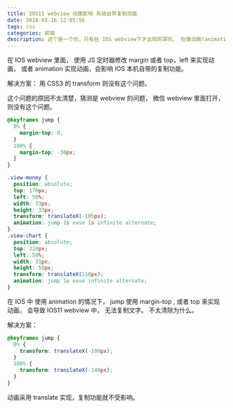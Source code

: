 ```yaml
---
title: IOS11 webview 动画影响 系统自带复制功能
date: 2018-03-16 12:05:56
tags: css
categories: 前端
description: 这个是一个坑，只有在 IOS webview下才出现的深坑， 在做动画(animation)的时候， 复制功能居然失效了。 一顿操作后，发现使用 transform 来实现动画，则没有这个问题。
---
```


在 IOS webview 里面， 使用 JS 定时器修改 margin 或者 top，left 来实现动画， 或者 animation 实现动画，会影响 IOS 本机自带的复制功能。

解决方案： 用 CSS3 的 transform 则没有这个问题。

这个问题的原因不太清楚，猜测是 webview 的问题， 微信 webview 里面打开，则没有这个问题。

```css
@keyframes jump {
  0% {
    margin-top: 0;
  }
  100% {
    margin-top: -30px;
  }
}

.view-money {
  position: absolute;
  top: 170px;
  left: 50%;
  width: 33px;
  height: 33px;
  transform: translateX(-105px);
  animation: jump 1s ease 1s infinite alternate;
}
.view-chart {
  position: absolute;
  top: 210px;
  left: 50%;
  width: 31px;
  height: 50px;
  transform: translateX(110px);
  animation: jump 1s ease infinite alternate;
}
```

在 IOS 中 使用 animation 的情况下， jump 使用 margin-top , 或者 top 来实现动画， 会导致 IOS11 webview 中， 无法复制文字。 不太清除为什么。

解决方案：

```css
@keyframes jump {
  0% {
    transform: translateX(-100px);
  }
  100% {
    transform: translateX(-140px);
  }
}
```

动画采用 translate 实现，复制功能就不受影响。
